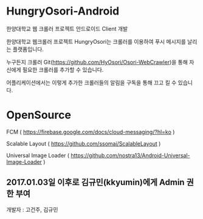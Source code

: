 # HungryOsori-Android
한양대학교 웹 크롤러 프로젝트 안드로이드 Client 개발

한양대학교 웹크롤러 프로젝트 HungryOsori는 크롤러를 이용하여 푸시 메시지를 날리는 플랫폼입니다.

누구든지 크롤러 Git(https://github.com/HyOsori/Osori-WebCrawler)을 통해 자신에게 필요한 크롤러를 추가할 수 있습니다.

어플리케이션에서는 이렇게 추가한 크롤러들의 알림을 구독을 통해 끄고 킬 수 있습니다. 

# OpenSource

FCM ( https://firebase.google.com/docs/cloud-messaging/?hl=ko )

Scalable Layout ( https://github.com/ssomai/ScalableLayout ) 

Universal Image Loader ( https://github.com/nostra13/Android-Universal-Image-Loader ) 


## 2017.01.03일 이후로 김규민(kkyumin)에게 Admin 권한 부여

개발자 : 고건주, 김규민